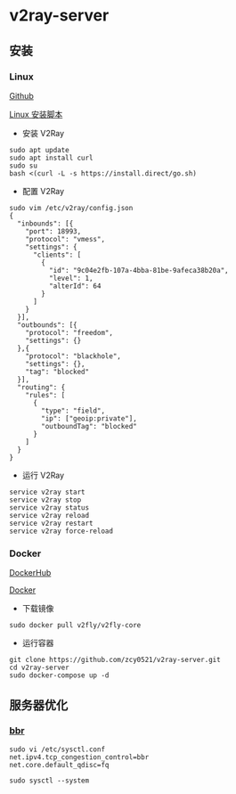 # v2ray-server

## 安装

### Linux

[Github](https://github.com/v2ray/v2ray-core)

[Linux 安装脚本](https://www.v2ray.com/chapter_00/install.html#linuxscript)

- 安装 V2Ray

```shell script
sudo apt update
sudo apt install curl
sudo su
bash <(curl -L -s https://install.direct/go.sh)
```

- 配置 V2Ray

```shell script
sudo vim /etc/v2ray/config.json
{
  "inbounds": [{
    "port": 18993,
    "protocol": "vmess",
    "settings": {
      "clients": [
        {
          "id": "9c04e2fb-107a-4bba-81be-9afeca38b20a",
          "level": 1,
          "alterId": 64
        }
      ]
    }
  }],
  "outbounds": [{
    "protocol": "freedom",
    "settings": {}
  },{
    "protocol": "blackhole",
    "settings": {},
    "tag": "blocked"
  }],
  "routing": {
    "rules": [
      {
        "type": "field",
        "ip": ["geoip:private"],
        "outboundTag": "blocked"
      }
    ]
  }
}
```

- 运行 V2Ray

```shell script
service v2ray start
service v2ray stop
service v2ray status
service v2ray reload
service v2ray restart
service v2ray force-reload
```

### Docker

[DockerHub](https://hub.docker.com/r/v2fly/v2fly-core)

[Docker](https://www.v2ray.com/chapter_00/install.html#docker)

- 下载镜像

```shell script
sudo docker pull v2fly/v2fly-core
```

- 运行容器

```shell script
git clone https://github.com/zcy0521/v2ray-server.git
cd v2ray-server
sudo docker-compose up -d
```

## 服务器优化

### [bbr](https://github.com/google/bbr)

```shell script
sudo vi /etc/sysctl.conf
net.ipv4.tcp_congestion_control=bbr
net.core.default_qdisc=fq

sudo sysctl --system
```
